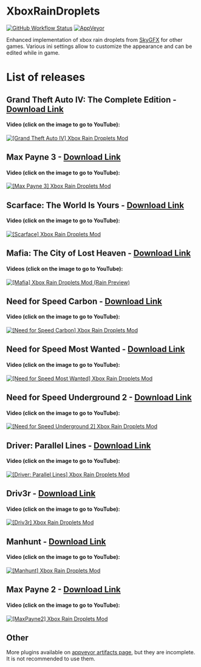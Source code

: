 # XboxRainDroplets

[![GitHub Workflow Status](https://img.shields.io/github/actions/workflow/status/ThirteenAG/XboxRainDroplets/main.yml?branch=master&label=GitHub%20Actions%20Build&logo=GitHub)](https://github.com/ThirteenAG/XboxRainDroplets/actions/workflows/main.yml)
[![AppVeyor](https://img.shields.io/appveyor/build/ThirteenAG/XboxRainDroplets?label=AppVeyor%20Build&logo=Appveyor&logoColor=white)](https://ci.appveyor.com/project/ThirteenAG/xboxraindroplets)

Enhanced implementation of xbox rain droplets from [SkyGFX](https://github.com/aap/skygfx) for other games.
Various ini settings allow to customize the appearance and can be edited while in game.

# List of releases

## Grand Theft Auto IV: The Complete Edition - [Download Link](https://github.com/ThirteenAG/XboxRainDroplets/releases/tag/gtaiv)

#### Video (click on the image to go to YouTube):

[![[Grand Theft Auto IV] Xbox Rain Droplets Mod](https://i.imgur.com/MyQAw7f.png)](https://www.youtube.com/watch?v=IiEXixRWUMU)

## Max Payne 3 - [Download Link](https://github.com/ThirteenAG/XboxRainDroplets/releases/tag/maxpayne3)

#### Video (click on the image to go to YouTube):

[![[Max Payne 3] Xbox Rain Droplets Mod](https://i.imgur.com/Ctz0mtM.png)](https://www.youtube.com/watch?v=V775PEoMBqs)

## Scarface: The World Is Yours - [Download Link](https://github.com/ThirteenAG/XboxRainDroplets/releases/tag/scarface)

#### Video (click on the image to go to YouTube):

[![[Scarface] Xbox Rain Droplets Mod](https://img.youtube.com/vi/ON5Yk_uU8DM/maxresdefault.jpg)](https://www.youtube.com/watch?v=ON5Yk_uU8DM)

## Mafia: The City of Lost Heaven - [Download Link](https://github.com/ThirteenAG/XboxRainDroplets/releases/tag/mafia)

#### Videos (click on the image to go to YouTube):

[![[Mafia] Xbox Rain Droplets Mod (Rain Preview)](https://img.youtube.com/vi/gi6irfmdPeo/maxresdefault.jpg)](https://www.youtube.com/watch?v=gi6irfmdPeo)

## Need for Speed Carbon - [Download Link](https://github.com/ThirteenAG/XboxRainDroplets/releases/tag/nfsc)

#### Video (click on the image to go to YouTube):

[![[Need for Speed Carbon] Xbox Rain Droplets Mod](https://user-images.githubusercontent.com/4904157/198046082-347b325a-1a7c-41f6-919b-365520ad3241.png)](https://www.youtube.com/watch?v=cYIWDEPzQqg)

## Need for Speed Most Wanted - [Download Link](https://github.com/ThirteenAG/XboxRainDroplets/releases/tag/nfsmw)

#### Video (click on the image to go to YouTube):

[![[Need for Speed Most Wanted] Xbox Rain Droplets Mod](https://user-images.githubusercontent.com/4904157/198046318-5666a668-5ffe-4510-b377-72b794847cce.png)](https://www.youtube.com/watch?v=OzSkx2Bg3gM)

## Need for Speed Underground 2 - [Download Link](https://github.com/ThirteenAG/XboxRainDroplets/releases/tag/nfsu2)

#### Video (click on the image to go to YouTube):

[![[Need for Speed Underground 2] Xbox Rain Droplets Mod](https://user-images.githubusercontent.com/4904157/198046562-62075652-b28c-4557-bf4f-fae1001d0254.png)](https://www.youtube.com/watch?v=wq_fnN0CLws)

## Driver: Parallel Lines - [Download Link](https://github.com/ThirteenAG/XboxRainDroplets/releases/tag/driverpl)

#### Video (click on the image to go to YouTube):

[![[Driver: Parallel Lines] Xbox Rain Droplets Mod](https://img.youtube.com/vi/--9j9SPCfKQ/maxresdefault.jpg)](https://www.youtube.com/watch?v=--9j9SPCfKQ)

## Driv3r - [Download Link](https://github.com/ThirteenAG/XboxRainDroplets/releases/tag/driv3r)

#### Video (click on the image to go to YouTube):

[![[Driv3r] Xbox Rain Droplets Mod](https://img.youtube.com/vi/QR8ejG2Fjak/maxresdefault.jpg)](https://www.youtube.com/watch?v=QR8ejG2Fjak)

## Manhunt - [Download Link](https://github.com/ThirteenAG/XboxRainDroplets/releases/tag/manhunt)

#### Video (click on the image to go to YouTube):

[![[Manhunt] Xbox Rain Droplets Mod](https://img.youtube.com/vi/1ll6uchi8fQ/maxresdefault.jpg)](https://www.youtube.com/watch?v=1ll6uchi8fQ)

## Max Payne 2 - [Download Link](https://github.com/ThirteenAG/XboxRainDroplets/releases/tag/maxpayne2)

#### Video (click on the image to go to YouTube):

[![[MaxPayne2] Xbox Rain Droplets Mod](https://img.youtube.com/vi/wodoq5-YPYc/maxresdefault.jpg)](https://www.youtube.com/watch?v=wodoq5-YPYc)

## Other

More plugins available on [appveyor artifacts page](https://ci.appveyor.com/project/ThirteenAG/xboxraindroplets/build/artifacts), but they are incomplete. It is not recommended to use them.
